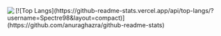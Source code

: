 
<img align="left" src="https://www.codewars.com/users/Spectre98/badges/large">
[![Top Langs](https://github-readme-stats.vercel.app/api/top-langs/?username=Spectre98&layout=compact)](https://github.com/anuraghazra/github-readme-stats)
<!--
**Spectre98/Spectre98** is a ✨ _special_ ✨ repository because its `README.md` (this file) appears on your GitHub profile.

Here are some ideas to get you started:

- 🔭 I’m currently working on ...
- 🌱 I’m currently learning ...
- 👯 I’m looking to collaborate on ...
- 🤔 I’m looking for help with ...
- 💬 Ask me about ...
- 📫 How to reach me: ...
- 😄 Pronouns: ...
- ⚡ Fun fact: ...
-->
